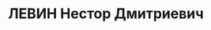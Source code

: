 ---
title: ЛЕВИН Нестор Дмитриевич
description: "Род. в 1903, Муромский р-н, д. Михайлово. Проживал: Муромский р-н, д.\
  \ Михайлово. Плотник \n  Арестован 06.10.1936. Приговор: 10 лет лишения свободы"
---